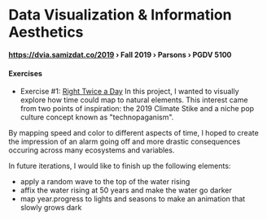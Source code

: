 # Data Visualization & Information Aesthetics
**https://dvia.samizdat.co/2019 › Fall 2019 › Parsons › PGDV 5100**


#### Exercises

- Exercise #1: [Right Twice a Day](./1.mapping-time)
In this project, I wanted to visually explore how time could map to natural elements. This interest came from two points of inspiration: the 2019 Climate Stike and a niche pop culture concept known as "technopaganism". 

By mapping speed and color to different aspects of time, I hoped to create the impression of an alarm going off and more drastic consequences occuring across many ecosystems and variables. 

In future iterations, I would like to finish up the following elements:
- apply a random wave to the top of the water rising
- affix the water rising at 50 years and make the water go darker
- map year.progress to lights and seasons to make an animation that slowly grows dark
